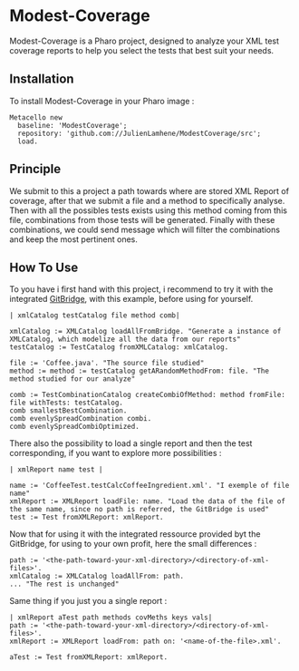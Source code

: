 # Modest-Coverage

Modest-Coverage is a Pharo project, designed to analyze your XML test coverage reports to help you select the tests that best suit your needs.

## Installation

To install Modest-Coverage in your Pharo image :

```smalltalk
Metacello new
  baseline: 'ModestCoverage';
  repository: 'github.com://JulienLamhene/ModestCoverage/src';
  load.
```

## Principle

We submit to this a project a path towards where are stored XML Report of coverage, after that we submit a file and a method to specifically analyse.
Then with all the possibles tests exists using this method coming from this file, combinations from those tests will be generated.
Finally with these combinations, we could send message which will filter the combinations and keep the most pertinent ones.

## How To Use

To you have i first hand with this project, i recommend to try it with the integrated [GitBridge](https://github.com/jecisc/GitBridge), with this example, before using for yourself.

```smalltalk
| xmlCatalog testCatalog file method comb|

xmlCatalog := XMLCatalog loadAllFromBridge. "Generate a instance of XMLCatalog, which modelize all the data from our reports"
testCatalog := TestCatalog fromXMLCatalog: xmlCatalog.

file := 'Coffee.java'. "The source file studied"
method := method := testCatalog getARandomMethodFrom: file. "The method studied for our analyze"

comb := TestCombinationCatalog createCombiOfMethod: method fromFile: file withTests: testCatalog.
comb smallestBestCombination.
comb evenlySpreadCombination combi.
comb evenlySpreadCombiOptimized.
```

There also the possibility to load a single report and then the test corresponding, if you want to explore more possibilities :

```smalltalk
| xmlReport name test |

name := 'CoffeeTest.testCalcCoffeeIngredient.xml'. "I exemple of file name"
xmlReport := XMLReport loadFile: name. "Load the data of the file of the same name, since no path is referred, the GitBridge is used"
test := Test fromXMLReport: xmlReport.
```

Now that for using it with the integrated ressource provided byt the GitBridge, for using to your own profit, here the small differences :

```smalltalk
path := '<the-path-toward-your-xml-directory>/<directory-of-xml-files>'.
xmlCatalog := XMLCatalog loadAllFrom: path.
... "The rest is unchanged"
```

Same thing if you just you a single report :

```smalltalk
| xmlReport aTest path methods covMeths keys vals|
path := '<the-path-toward-your-xml-directory>/<directory-of-xml-files>'.
xmlReport := XMLReport loadFrom: path on: '<name-of-the-file>.xml'.

aTest := Test fromXMLReport: xmlReport.
```
